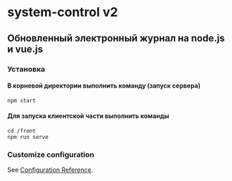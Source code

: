 # system-control v2

## Обновленный электронный журнал на node.js и vue.js

### Установка

#### В корневой директории выполнить команду (запуск сервера)

```
npm start
```

#### Для запуска клиентской части выполнить команды

```
cd /front
npm run serve
```

### Customize configuration

See [Configuration Reference](https://cli.vuejs.org/config/).
